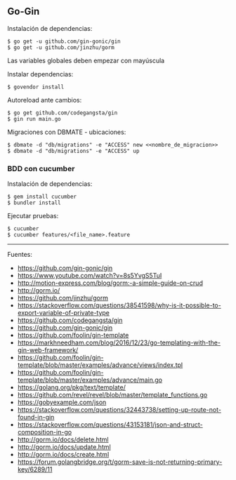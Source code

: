 ## Go-Gin

Instalación de dependencias:

    $ go get -u github.com/gin-gonic/gin
    $ go get -u github.com/jinzhu/gorm

Las variables globales deben empezar con mayúscula

Instalar dependencias:

    $ govendor install

Autoreload ante cambios:

    $ go get github.com/codegangsta/gin
    $ gin run main.go

Migraciones con DBMATE - ubicaciones:

    $ dbmate -d "db/migrations" -e "ACCESS" new <<nombre_de_migracion>>
    $ dbmate -d "db/migrations" -e "ACCESS" up

### BDD con cucumber

Instalación de dependencias:

	$ gem install cucumber
	$ bundler install

Ejecutar pruebas:

	$ cucumber 
    $ cucumber features/<file_name>.feature

---

Fuentes:

+ https://github.com/gin-gonic/gin
+ https://www.youtube.com/watch?v=8s5YvgS5TuI
+ http://motion-express.com/blog/gorm:-a-simple-guide-on-crud
+ http://gorm.io/
+ https://github.com/jinzhu/gorm
+ https://stackoverflow.com/questions/38541598/why-is-it-possible-to-export-variable-of-private-type
+ https://github.com/codegangsta/gin
+ https://github.com/gin-gonic/gin
+ https://github.com/foolin/gin-template
+ https://markhneedham.com/blog/2016/12/23/go-templating-with-the-gin-web-framework/
+ https://github.com/foolin/gin-template/blob/master/examples/advance/views/index.tpl
+ https://github.com/foolin/gin-template/blob/master/examples/advance/main.go
+ https://golang.org/pkg/text/template/
+ https://github.com/revel/revel/blob/master/template_functions.go
+ https://gobyexample.com/json
+ https://stackoverflow.com/questions/32443738/setting-up-route-not-found-in-gin
+ https://stackoverflow.com/questions/43153181/json-and-struct-composition-in-go
+ http://gorm.io/docs/delete.html
+ http://gorm.io/docs/update.html
+ http://gorm.io/docs/create.html
+ https://forum.golangbridge.org/t/gorm-save-is-not-returning-primary-key/6289/11